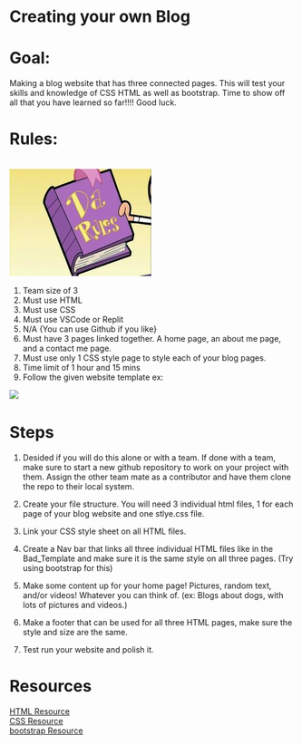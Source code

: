# Creating your own Blog

# Goal:
  
  Making a blog website that has three connected pages. This will test your skills and knowledge of CSS HTML as well as bootstrap. Time to show off all that you have learned so far!!!! Good luck. 

# Rules: 
<br>
<img src="Darules.jpg">

  1. Team size of 3
  2. Must use HTML
  3. Must use CSS
  4. Must use VSCode or Replit 
  5. N/A {You can use Github if you like}
  6. Must have 3 pages linked together. A home page, an about me page, and a contact me page. 
  7. Must use only 1 CSS style page to style each of your blog pages. 
  8. Time limit of 1 hour and 15 mins
  9. Follow the given website template
    ex:
  <img src="Bad_Template.jpg">

# Steps

  1. Desided if you will do this alone or with a team. If done with a team, make sure to start a new github repository to work on your project with them. Assign the other team mate as a contributor and have them clone the repo to their local system.  

  2. Create your file structure. You will need 3 individual html files, 1 for each page of your blog website and one stlye.css file. 

  3. Link your CSS style sheet on all HTML files.

  4. Create a Nav bar that links all three individual HTML files like in the Bad_Template and make sure it is the same style on all three pages.
  (Try using bootstrap for this)

  5. Make some content up for your home page! Pictures, random text, and/or videos! Whatever you can think of.
  (ex: Blogs about dogs, with lots of pictures and videos.)
  
  6. Make a footer that can be used for all three HTML pages, make sure the style and size are the same.

  7. Test run your website and polish it.

# Resources

<a href="http://html.net/tutorials/html/">HTML Resource</a> <br>
<a href="https://medium.com/level-up-web/100-css-resources-for-web-designers-and-developers-c060bed7a362">CSS Resource</a> <br>
<a href="https://bootstrap-cheatsheet.themeselection.com/index.html">bootstrap Resource</a>
